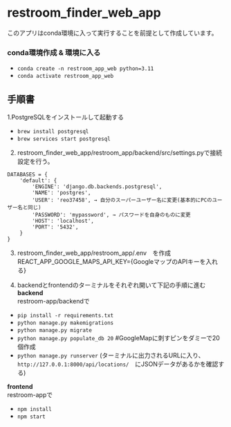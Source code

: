 # restroom_finder_web_app

このアプリはconda環境に入って実行することを前提として作成しています。
### conda環境作成 & 環境に入る
- `conda create -n restroom_app_web python=3.11`
- `conda activate restroom_app_web`

## 手順書
1.PostgreSQLをインストールして起動する
- `brew install postgresql`
- `brew services start postgresql`

2. restroom_finder_web_app/restroom_app/backend/src/settings.pyで接続設定を行う。
```
DATABASES = {
    'default': {
        'ENGINE': 'django.db.backends.postgresql',
        'NAME': 'postgres',
        'USER': 'reo37458', → 自分のスーパーユーザー名に変更(基本的にPCのユーザー名と同じ)
        'PASSWORD': 'mypassword', → パスワードを自身のものに変更
        'HOST': 'localhost',
        'PORT': '5432',
    }
}
```
3. restroom_finder_web_app/restroom_app/.env　を作成<br>
  REACT_APP_GOOGLE_MAPS_API_KEY={GoogleマップのAPIキーを入れる}

4. backendとfrontendのターミナルをそれぞれ開いて下記の手順に進む
**backend**<br>
restroom-app/backendで
- `pip install -r requirements.txt`
- `python manage.py makemigrations `
- `python manage.py migrate `
- `python manage.py populate_db 20` #GoogleMapに刺すピンをダミーで20個作成
- `python manage.py runserver`
(ターミナルに出力されるURLに入り、`http://127.0.0.1:8000/api/locations/`　にJSONデータがあるかを確認する)

**frontend**<br>
restroom-appで
- `npm install`
- `npm start`

